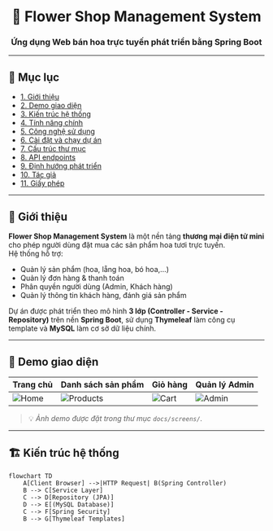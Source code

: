 <h1 align="center">🌸 Flower Shop Management System</h1>
<h3 align="center">Ứng dụng Web bán hoa trực tuyến phát triển bằng Spring Boot</h3>

---

## 📘 Mục lục
- [1. Giới thiệu](#-giới-thiệu)
- [2. Demo giao diện](#-demo-giao-diện)
- [3. Kiến trúc hệ thống](#-kiến-trúc-hệ-thống)
- [4. Tính năng chính](#-tính-năng-chính)
- [5. Công nghệ sử dụng](#-công-nghệ-sử-dụng)
- [6. Cài đặt và chạy dự án](#-cài-đặt-và-chạy-dự-án)
- [7. Cấu trúc thư mục](#-cấu-trúc-thư-mục)
- [8. API endpoints](#-api-endpoints)
- [9. Định hướng phát triển](#-định-hướng-phát-triển)
- [10. Tác giả](#-tác-giả)
- [11. Giấy phép](#-giấy-phép)

---

## 🌸 Giới thiệu

**Flower Shop Management System** là một nền tảng **thương mại điện tử mini** cho phép người dùng đặt mua các sản phẩm hoa tươi trực tuyến.  
Hệ thống hỗ trợ:
- Quản lý sản phẩm (hoa, lẵng hoa, bó hoa,…)
- Quản lý đơn hàng & thanh toán
- Phân quyền người dùng (Admin, Khách hàng)
- Quản lý thông tin khách hàng, đánh giá sản phẩm

Dự án được phát triển theo mô hình **3 lớp (Controller - Service - Repository)** trên nền **Spring Boot**, sử dụng **Thymeleaf** làm công cụ template và **MySQL** làm cơ sở dữ liệu chính.

---

## 🌼 Demo giao diện

| Trang chủ | Danh sách sản phẩm | Giỏ hàng | Quản lý Admin |
|------------|-------------------|-----------|----------------|
| ![Home](docs/screens/home.png) | ![Products](docs/screens/products.png) | ![Cart](docs/screens/cart.png) | ![Admin](docs/screens/admin.png) |

> 💡 *Ảnh demo được đặt trong thư mục `docs/screens/`.*

---

## 🏗️ Kiến trúc hệ thống

```mermaid
flowchart TD
    A[Client Browser] -->|HTTP Request| B(Spring Controller)
    B --> C[Service Layer]
    C --> D[Repository (JPA)]
    D --> E[(MySQL Database)]
    C --> F[Spring Security]
    B --> G[Thymeleaf Templates]
